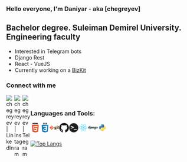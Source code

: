 ### Hello everyone, I'm Daniyar - aka [chegreyev]

## Bachelor degree. Suleiman Demirel University. Engineering faculty
- Interested in Telegram bots
- Django Rest 
- React - VueJS
- Currently working on a [BizKit][website]

### Connect with me
[<img align="left" alt="chegreyev | LinkedIn" width="22px" src="https://cdn.jsdelivr.net/npm/simple-icons@v3/icons/linkedin.svg" />][linkedin]
[<img align="left" alt="chegreyev | Instagram" width="22px" src="https://cdn.jsdelivr.net/npm/simple-icons@v3/icons/instagram.svg" />][instagram]
[<img align="left" alt="chegreyev | Telegram" width="22px" src="https://cdn.jsdelivr.net/npm/simple-icons@3.13.0/icons/telegram.svg" />][telegram]


<br />

### Languages and Tools:
<img align="left" alt="HTML5" width="26px" src="https://raw.githubusercontent.com/github/explore/80688e429a7d4ef2fca1e82350fe8e3517d3494d/topics/html/html.png" />
<img align="left" alt="CSS3" width="26px" src="https://raw.githubusercontent.com/github/explore/80688e429a7d4ef2fca1e82350fe8e3517d3494d/topics/css/css.png" />
<img align="left" alt="Git" width="26px" src="https://raw.githubusercontent.com/github/explore/80688e429a7d4ef2fca1e82350fe8e3517d3494d/topics/git/git.png" />
<img align="left" alt="GitHub" width="26px" src="https://raw.githubusercontent.com/github/explore/78df643247d429f6cc873026c0622819ad797942/topics/github/github.png" />
<img align="left" alt="Terminal" width="26px" src="https://raw.githubusercontent.com/github/explore/80688e429a7d4ef2fca1e82350fe8e3517d3494d/topics/terminal/terminal.png" />
<img align="left" alt="React" width="26px" src="https://raw.githubusercontent.com/github/explore/80688e429a7d4ef2fca1e82350fe8e3517d3494d/topics/react/react.png" />
<img align="left" alt="Django" width="26px" src="https://raw.githubusercontent.com/github/explore/80688e429a7d4ef2fca1e82350fe8e3517d3494d/topics/django/django.png" />
<img align="left" alt="Python" width="26px" src="https://raw.githubusercontent.com/github/explore/80688e429a7d4ef2fca1e82350fe8e3517d3494d/topics/python/python.png" />
<br />
<br />

[![Top Langs](https://github-readme-stats.vercel.app/api/top-langs/?username=chegreyev)](https://github.com/anuraghazra/github-readme-stats)

[website]: https://kit.systems/#/
[linkedin]: https://www.linkedin.com/in/daniyar-chegreyev-0157901a2/
[instagram]: https://www.instagram.com/chegreyev_/
[telegram]: https://telegram.me/chegreyev
